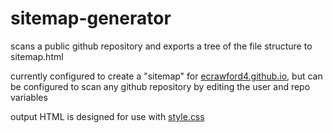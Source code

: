 # sitemap-generator
scans a public github repository and exports a tree of the file structure to sitemap.html

currently configured to create a "sitemap" for [ecrawford4.github.io](https://ecrawford4.github.io), but can be configured to scan any github repository by editing the user and 
repo variables

output HTML is designed for use with [style.css](https://github.com/ecrawford4/sitemap/sitemap.css)